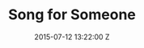 ---
title: Song for Someone
date: 2015-07-12 13:22:00 Z

position: 0
client: U2
video: https://vimeo.com/133292607
image: "/uploads/song-for-someone.jpg"

director: Vincent Haycock
producer: Pete Vitali
production-company: Park Pictures
layout: page
---